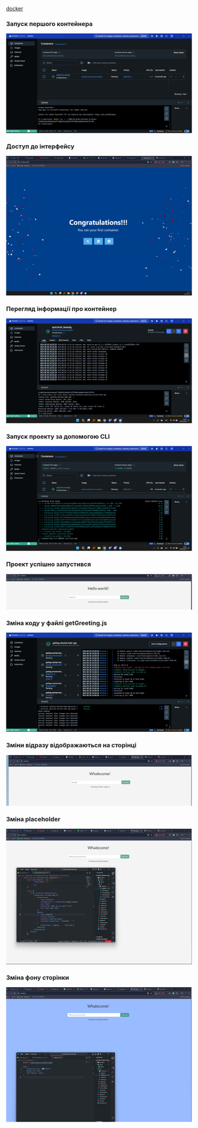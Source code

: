 [docker](https://docs.docker.com/get-started/)

### Запуск першого контейнера
![](./screenshots/1.png)
### Доступ до інтерфейсу
![](./screenshots/2.png)
### Перегляд інформації про контейнер
![](./screenshots/3.png)
### Запуск проекту за допомогою CLI
![](./screenshots/4.png)
### Проект успішно запустився
![](./screenshots/5.png)
### Зміна коду у файлі getGreeting.js
![](./screenshots/6.png)
### Зміни відразу відображаються на сторінці
![](./screenshots/7.png)
### Зміна placeholder
![](./screenshots/8.png)
### Зміна фону сторінки
![](./screenshots/9.png)
